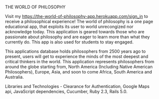 
THE WORLD OF PHILOSOPHY

Visit my https://the-world-of-philosophy-app.herokuapp.com/sign_in to receive a philosophical experience!
The world of philosophy is a one page educational app, that exploits its user to world unrecongized nor acknowledge today. This application is geared towards those who are passionate about philosophy and are eager to learn more than what they currently do. This app is also used for students to stay engaged.

This applications database holds philosophers from 2500 years ago to present, users will get to experience the minds of the most deepest and critical thinkers in the world. This application represents philosophers from around the globe starting from, North America (Including Native American Philosophers), Europe, Asia, and soon to come Africa, South America and Australia.

Libraries and Technologies - Clearance for Authentication, Google Maps api, JavaScript dependencies, Cucumber, Ruby 2.3, Rails 5.0.
